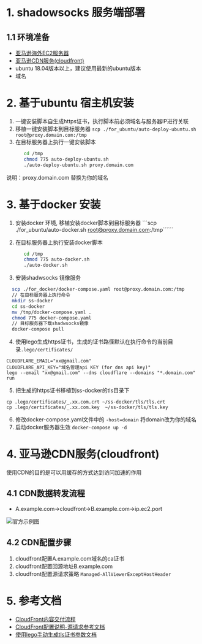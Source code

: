 # 1. shadowsocks 服务端部署

## 1.1 环境准备
 - [亚马逊海外EC2服务器](https://us-east-1.console.aws.amazon.com/ec2/home)
 - [亚马逊CDN服务(cloudfront)](https://us-east-1.console.aws.amazon.com/cloudfront/v3/home)
 - ubuntu 18.04版本以上，建议使用最新的ubuntu版本
 - 域名 



# 2. 基于ubuntu 宿主机安装
1. 一键安装脚本自生成https证书，执行脚本前必须域名与服务器IP进行关联
2. 移植一键安装脚本到目标服务器
    ```scp ./for_ubuntu/auto-deploy-ubuntu.sh  root@proxy.domain.com:/tmp```
3. 在目标服务器上执行一键安装脚本
   ```sh 
      cd /tmp 
      chmod 775 auto-deploy-ubuntu.sh 
      ./auto-deploy-ubuntu.sh proxy.domain.com
   ```
说明：proxy.domain.com 替换为你的域名   

# 3. 基于docker 安装
1. 安装docker 环境, 移植安装docker脚本到目标服务器 
 ```scp ./for_ubuntu/auto-docker.sh  root@proxy.domain.com:/tmp``````

2. 在目标服务器上执行安装docker脚本
   ```sh 
      cd /tmp 
      chmod 775 auto-docker.sh
      ./auto-docker.sh
   ```
3. 安装shadwsocks 镜像服务
 ```sh
   scp ./for_docker/docker-compose.yaml root@proxy.domain.com:/tmp
   // 在目标服务器上执行命令
   mkdir ss-docker 
   cd ss-docker
   mv /tmp/docker-compose.yaml .
   chmod 775 docker-compose.yaml
   // 目标服务器下载shadwsocks镜像
   docker-compose pull   
 ```

4. 使用lego生成https证书，生成的证书路径默认在执行命令的当前目录```.lego/certificates/```
```shell
CLOUDFLARE_EMAIL="xx@gmail.com" 
CLOUDFLARE_API_KEY="域名管理api KEY (for dns api key)" 
lego --email "xx@gmail.com" --dns cloudflare --domains "*.domain.com" run
```

   
5. 把生成的https证书移植到ss-docker的tls目录下
  ```
  cp .lego/certificates/_.xx.com.crt ~/ss-docker/tls/tls.crt 
  cp .lego/certificates/_.xx.com.key  ~/ss-docker/tls/tls.key
 ```

6. 修改docker-compose.yaml文件中的 ```-host=domain```  将domain改为你的域名
7. 启动docker服务器生效
   ``` docker-compose up -d ```

# 4. 亚马逊CDN服务(cloudfront)
使用CDN的目的是可以用缓存的方式达到访问加速的作用

## 4.1 CDN数据转发流程
- A.example.com->cloudfront->B.example.com->ip.ec2.port

![官方示例图](../img/how-cloudfront-delivers-content.png)

## 4.2 CDN配置步骤
1. cloudfront配置A.example.com域名的ca证书
2. cloudfront配置回源地址B.example.com
3. cloudfront配置源请求策略 ```Managed-AllViewerExceptHostHeader```

# 5. 参考文档
- [CloudFront内容交付流程](https://docs.aws.amazon.com/AmazonCloudFront/latest/DeveloperGuide/HowCloudFrontWorks.html)
- [CloudFront配置说明-源请求参考文档](https://docs.aws.amazon.com/AmazonCloudFront/latest/DeveloperGuide/using-managed-origin-request-policies.html)
- [使用lego手动生成tls证书参数文档](https://go-acme.github.io/lego/dns/)
